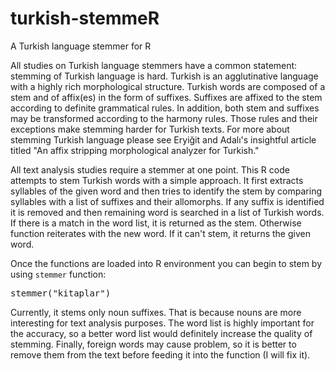 # turkish-stemmeR
A Turkish language stemmer for R

All studies on Turkish language stemmers have a common statement: stemming of Turkish language is hard. Turkish is an agglutinative language with a highly rich morphological structure. Turkish words are composed of a stem and of affix(es) in the form of suffixes. Suffixes are affixed to the stem according to definite grammatical rules. In addition, both stem and suffixes may be transformed according to the harmony rules. Those rules and their exceptions make stemming harder for Turkish texts. For more about stemming Turkish language please see Eryiğit and Adalı's insightful article titled "An affix stripping morphological analyzer for Turkish."

All text analysis studies require a stemmer at one point. This R code attempts to stem Turkish words with a simple approach. It first extracts syllables of the given word and then tries to identify the stem by comparing syllables with a list of suffixes and their allomorphs. If any suffix is identified it is removed and then remaining word is searched in a list of Turkish words. If there is a match in the word list, it is returned as the stem. Otherwise function reiterates with the new word. If it can't stem, it returns the given word.

Once the functions are loaded into R environment you can begin to stem by using <code>stemmer</code> function: <pre>stemmer("kitaplar")</pre>
Currently, it stems only noun suffixes. That is because nouns are more interesting for text analysis purposes. The word list is highly important for the accuracy, so a better word list would definitely increase the quality of stemming. Finally, foreign words may cause problem, so it is better to remove them from the text before feeding it into the function (I will fix it).
